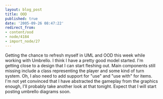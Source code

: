 ```yaml
---
layout: blog_post
title: OOD
published: true
date: '2005-09-26 08:47:22'
redirect_from:
- content/ood
- node/4184
- import_node/27
---
```


Getting the chance to refresh myself in UML and OOD this week while working with Umbrello. I think I have a pretty good model started. I'm getting close to a design that I can start fleshing out. Main components still missing include a class representing the player and some kind of turn system. Oh, I also need to add support for "use" and "use with" for items. I'm not yet convinced that I have abstracted the gameplay from the graphics enough, I'll probably take another look at that tonight. Expect that I will start posting umbrello diagrams soon.
